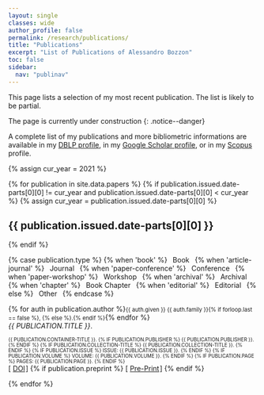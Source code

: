 ```yaml
---
layout: single
classes: wide
author_profile: false
permalink: /research/publications/
title: "Publications"
excerpt: "List of Publications of Alessandro Bozzon"
toc: false
sidebar:
  nav: "publinav"
---
```


This page lists a selection of my most recent publication. The list is likely to be partial. 

The page is currently under construction
{: .notice--danger}

A complete list of my publications and more bibliometric informations are available in my [DBLP profile](http://www.informatik.uni-trier.de/~ley/db/indices/a-tree/b/Bozzon:Alessandro.html),  in my [Google Scholar profile](http://bit.ly/BozzonScholarProfile), or in my [Scopus](http://bit.ly/BozzonScopusProfile) profile.

{% assign cur_year = 2021 %}

{% for publication in site.data.papers %}
  {% if publication.issued.date-parts[0][0] != cur_year and publication.issued.date-parts[0][0] < cur_year %}
    {% assign cur_year = publication.issued.date-parts[0][0] %}
## {{ publication.issued.date-parts[0][0] }}
  {% endif %}
<p>
<div itemscope itemtype="http://schema.org/ScholarlyArticle">
  {% case publication.type %}
    {% when 'book' %}
     <span class="btn btn--primary btn--small" style="padding: 0.1em 0.5em;">Book</span>
    {% when 'article-journal' %}
     <span class="btn btn--warning btn--small" style="padding: 0.1em 0.5em;">Journal</span>
    {% when 'paper-conference' %}
     <span class="btn btn--info btn--small" style="padding: 0.1em 0.5em;">Conference</span>
     {% when 'paper-workshop' %}
     <span class="btn btn--success btn--small" style="padding: 0.1em 0.5em;">Workshop</span>
     {% when 'archival' %}
     <span class="btn btn--success btn--small" style="padding: 0.1em 0.5em;">Archival</span>
     {% when 'chapter' %}
     <span class="btn btn--success btn--small" style="padding: 0.1em 0.5em;">Book Chapter</span>
     {% when 'editorial' %}
     <span class="btn btn--primary btn--small" style="padding: 0.1em 0.5em;">Editorial</span>
    {% else %}
     <span class="btn btn--danger btn--small" style="padding: 0.1em 0.5em;">Other</span>
  {% endcase %}
  
  {% for auth in publication.author %}<span style="font-size: 0.8em;" itemprop="author">{{ auth.given }} {{ auth.family }}{% if forloop.last == false %}, {% else %}.{% endif %}</span>{% endfor %}
  <br/>
  <em><span style="text-transform:uppercase" itemprop="name">{{ publication.title }}</span></em>.
  <div style="font-size: 0.7em; text-transform:uppercase" itemprop="isPartOf" itemscope itemtype="http://schema.org/Periodical">
    <span itemprop="name">{{ publication.container-title }}.</span>
  {% if publication.publisher %}
    <span>{{ publication.publisher }}.</span>
  {% endif %}
  {% if publication.collection-title %}
    <span>{{ publication.collection-title }}.</span>
  {% endif %}
  {% if publication.issue %}
    <span>Issue: {{ publication.issue }}.</span>
  {% endif %}
   {% if publication.volume %}
    <span>Volume: {{ publication.volume }}.</span>
  {% endif %}
  {% if publication.page %}
    <span>Pages: {{ publication.page }}.</span>
  {% endif %}
  </div>
  [<span style="padding: 0.1em 0.1em;"><i class="fas fa-link"></i></span><span style="padding: 0.1em 0.1em;"><a target="_blank" href="{{ publication.URL }}">DOI</a></span>]
  {% if publication.preprint %}
    [<span style="padding: 0.1em 0.1em;"><i class="fas fa-file-pdf"></i></span><span style="padding: 0.1em 0.1em;"><a target="_blank"  href="{{ publication.URL }}">Pre-Print</a></span>]
  {% endif %}
</div>
</p>
{% endfor %}